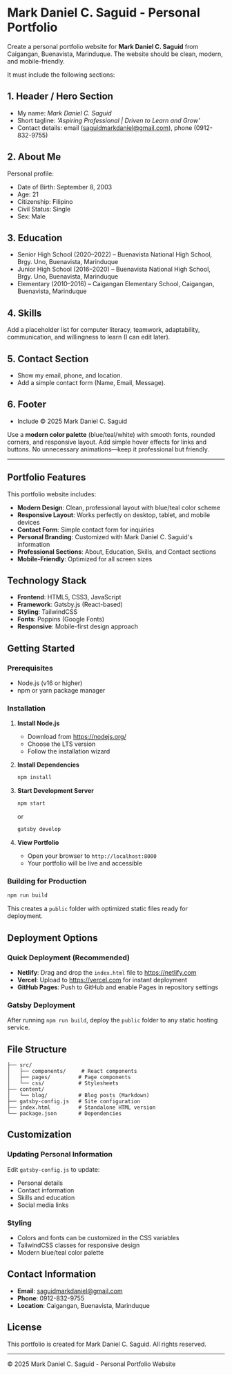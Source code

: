 # Mark Daniel C. Saguid - Personal Portfolio

Create a personal portfolio website for **Mark Daniel C. Saguid** from Caigangan, Buenavista, Marinduque. The website should be clean, modern, and mobile-friendly.

It must include the following sections:

## 1. **Header / Hero Section**
- My name: _Mark Daniel C. Saguid_
- Short tagline: _'Aspiring Professional | Driven to Learn and Grow'_
- Contact details: email (saguidmarkdaniel@gmail.com), phone (0912-832-9755)

## 2. **About Me**
Personal profile:
- Date of Birth: September 8, 2003
- Age: 21
- Citizenship: Filipino
- Civil Status: Single
- Sex: Male

## 3. **Education**
- Senior High School (2020–2022) – Buenavista National High School, Brgy. Uno, Buenavista, Marinduque
- Junior High School (2016–2020) – Buenavista National High School, Brgy. Uno, Buenavista, Marinduque
- Elementary (2010–2016) – Caigangan Elementary School, Caigangan, Buenavista, Marinduque

## 4. **Skills**
Add a placeholder list for computer literacy, teamwork, adaptability, communication, and willingness to learn (I can edit later).

## 5. **Contact Section**
- Show my email, phone, and location.
- Add a simple contact form (Name, Email, Message).

## 6. **Footer**
- Include © 2025 Mark Daniel C. Saguid

Use a **modern color palette** (blue/teal/white) with smooth fonts, rounded corners, and responsive layout. Add simple hover effects for links and buttons. No unnecessary animations—keep it professional but friendly.

---

## Portfolio Features

This portfolio website includes:

- **Modern Design**: Clean, professional layout with blue/teal color scheme
- **Responsive Layout**: Works perfectly on desktop, tablet, and mobile devices
- **Contact Form**: Simple contact form for inquiries
- **Personal Branding**: Customized with Mark Daniel C. Saguid's information
- **Professional Sections**: About, Education, Skills, and Contact sections
- **Mobile-Friendly**: Optimized for all screen sizes

## Technology Stack

- **Frontend**: HTML5, CSS3, JavaScript
- **Framework**: Gatsby.js (React-based)
- **Styling**: TailwindCSS
- **Fonts**: Poppins (Google Fonts)
- **Responsive**: Mobile-first design approach

## Getting Started

### Prerequisites
- Node.js (v16 or higher)
- npm or yarn package manager

### Installation

1. **Install Node.js**
   - Download from https://nodejs.org/
   - Choose the LTS version
   - Follow the installation wizard

2. **Install Dependencies**
   ```bash
   npm install
   ```

3. **Start Development Server**
   ```bash
   npm start
   ```
   or
   ```bash
   gatsby develop
   ```

4. **View Portfolio**
   - Open your browser to `http://localhost:8000`
   - Your portfolio will be live and accessible

### Building for Production

```bash
npm run build
```

This creates a `public` folder with optimized static files ready for deployment.

## Deployment Options

### Quick Deployment (Recommended)
- **Netlify**: Drag and drop the `index.html` file to https://netlify.com
- **Vercel**: Upload to https://vercel.com for instant deployment
- **GitHub Pages**: Push to GitHub and enable Pages in repository settings

### Gatsby Deployment
After running `npm run build`, deploy the `public` folder to any static hosting service.

## File Structure

```
├── src/
│   ├── components/     # React components
│   ├── pages/         # Page components
│   └── css/           # Stylesheets
├── content/
│   └── blog/          # Blog posts (Markdown)
├── gatsby-config.js   # Site configuration
├── index.html         # Standalone HTML version
└── package.json       # Dependencies
```

## Customization

### Updating Personal Information
Edit `gatsby-config.js` to update:
- Personal details
- Contact information
- Skills and education
- Social media links

### Styling
- Colors and fonts can be customized in the CSS variables
- TailwindCSS classes for responsive design
- Modern blue/teal color palette

## Contact Information

- **Email**: saguidmarkdaniel@gmail.com
- **Phone**: 0912-832-9755
- **Location**: Caigangan, Buenavista, Marinduque

## License

This portfolio is created for Mark Daniel C. Saguid. All rights reserved.

---

© 2025 Mark Daniel C. Saguid - Personal Portfolio Website
